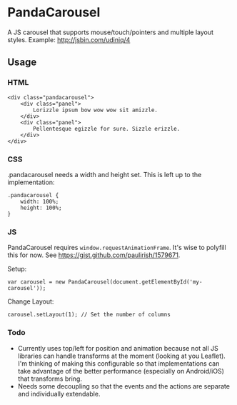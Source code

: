 # PandaCarousel #

A JS carousel that supports mouse/touch/pointers and multiple layout styles. Example: http://jsbin.com/udiniq/4

## Usage ##

### HTML ###

	<div class="pandacarousel">
		<div class="panel">
			Lorizzle ipsum bow wow wow sit amizzle.
		</div>
		<div class="panel">
			Pellentesque egizzle for sure. Sizzle erizzle.
		</div>
	</div>

### CSS ###

.pandacarousel needs a width and height set. This is left up to the implementation:

	.pandacarousel {
		width: 100%;
		height: 100%;
	}

### JS ###

PandaCarousel requires `window.requestAnimationFrame`. It's wise to polyfill this for now. See https://gist.github.com/paulirish/1579671.

Setup:

	var carousel = new PandaCarousel(document.getElementById('my-carousel'));

Change Layout:

	carousel.setLayout(1); // Set the number of columns

### Todo ###

- Currently uses top/left for position and animation because not all JS libraries can handle transforms at the moment (looking at you Leaflet). I'm thinking of making this configurable so that implementations can take advantage of the better performance (especially on Android/iOS) that transforms bring.
- Needs some decoupling so that the events and the actions are separate and individually extendable.
